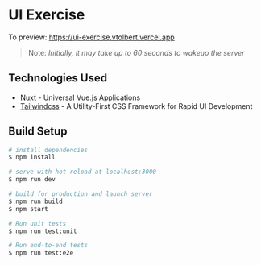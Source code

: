 # UI Exercise

To preview: https://ui-exercise.vtolbert.vercel.app

> Note: _Initially, it may take up to 60 seconds to wakeup the server_

## Technologies Used

- [Nuxt](https://nuxtjs.org/) - Universal Vue.js Applications
- [Tailwindcss](https://tailwindcss.com/) - A Utility-First CSS Framework
for Rapid UI Development

## Build Setup

``` bash
# install dependencies
$ npm install

# serve with hot reload at localhost:3000
$ npm run dev

# build for production and launch server
$ npm run build
$ npm start

# Run unit tests
$ npm run test:unit

# Run end-to-end tests
$ npm run test:e2e
```
